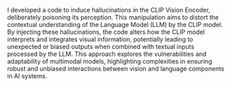 I developed a code to induce hallucinations in the CLIP Vision Encoder, deliberately poisoning its perception. This manipulation aims to distort the contextual understanding of the Language Model (LLM) by the CLIP model. By injecting these hallucinations, the code alters how the CLIP model interprets and integrates visual information, potentially leading to unexpected or biased outputs when combined with textual inputs processed by the LLM. This approach explores the vulnerabilities and adaptability of multimodal models, highlighting complexities in ensuring robust and unbiased interactions between vision and language components in AI systems.
